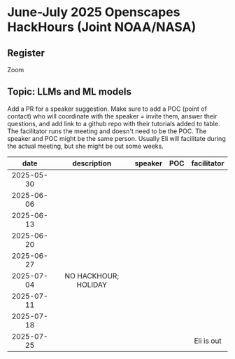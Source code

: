 # June-July 2025 Openscapes HackHours (Joint NOAA/NASA)

## Register

Zoom <need to set up>

## Topic: LLMs and ML models

Add a PR for a speaker suggestion. Make sure to add a POC (point of contact) who will coordinate with the speaker = invite them, answer their questions, and add link to a github repo with their tutorials added to table. The facilitator runs the meeting and doesn't need to be the POC. The speaker and POC might be the same person. Usually Eli will facilitate during the actual meeting, but she might be out some weeks. 

| date | description | speaker | POC | facilitator |
|:----------:|:-----------:|:-------:|:---:|:-----:|
| 2025-05-30 |             |         |     |       |
| 2025-06-06 |             |         |     |       |
| 2025-06-13 |             |         |     |       |
| 2025-06-20 |             |         |     |       |
| 2025-06-27 |             |         |     |       |
| 2025-07-04 |     NO HACKHOUR; HOLIDAY        |         |     |       |
| 2025-07-11 |             |         |     |       |
| 2025-07-18 |             |         |     |       |
| 2025-07-25 |             |         |     |    Eli is out   |
